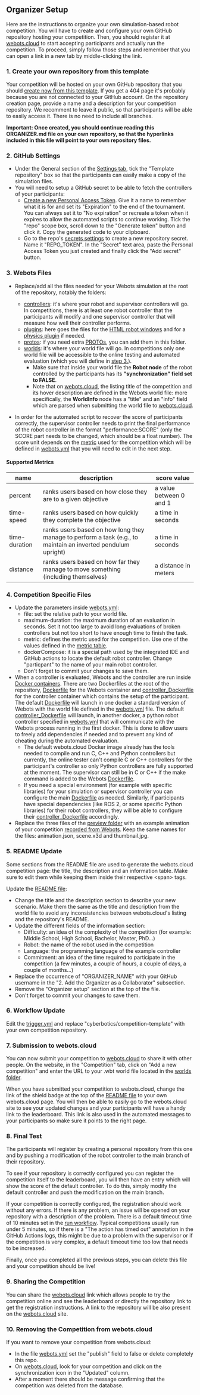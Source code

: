 ## Organizer Setup

Here are the instructions to organize your own simulation-based robot competition.
You will have to create and configure your own GitHub repository hosting your competition.
Then, you should register it at [webots.cloud](https://webots.cloud/competition) to start accepting participants and actually run the competition.
To proceed, simply follow those steps and remember that you can open a link in a new tab by middle-clicking the link.

### 1. Create your own repository from this template

Your competition will be hosted on your own GitHub repository that you should [create now from this template](../../generate).
If you get a 404 page it's probably because you are not connected to your GitHub account.
On the repository creation page, provide a name and a description for your competition repository.
We recomment to leave it public, so that participants will be able to easily access it.
There is no need to include all branches.

**Important: Once created, you should continue reading this ORGANIZER.md file on your own repository, so that the hyperlinks included in this file will point to your own repository files.**

### 2. GitHub Settings

- Under the General section of the [Settings tab](../../settings), tick the "Template repository" box so that the participants can easily make a copy of the simulation files.
- You will need to setup a GitHub secret to be able to fetch the controllers of your participants:
   - [Create a new Personal Access Token](../../../../settings/tokens/new). Give it a name to remember what it is for and set its "Expiration" to the end of the tournament. You can always set it to "No expiration" or recreate a token when it expires to allow the automated scripts to continue working. Tick the "repo" scope box, scroll down to the "Generate token" button and click it. Copy the generated code to your clipboard.
   - Go to the repo's [secrets settings](../../settings/secrets/actions/new) to create a new repository secret. Name it "REPO_TOKEN". In the "Secret" text area, paste the Personal Access Token you just created and finally click the "Add secret" button.

### 3. Webots Files

- Replace/add all the files needed for your Webots simulation at the root of the repository, notably the folders:
   - [controllers](controllers): it's where your robot and supervisor controllers will go. In competitions, there is at least one robot controller that the participants will modify and one supervisor controller that will measure how well their controller performs.
   - [plugins](plugins): here goes the files for the [HTML robot windows](https://www.cyberbotics.com/doc/reference/robot-window-plugin) and for a [physics plugin](https://www.cyberbotics.com/doc/reference/physics-plugin) if needed.
   - [protos](protos): if you need extra [PROTOs](https://www.cyberbotics.com/doc/reference/proto), you can add them in this folder.
   - [worlds](worlds): it's where your world file will go. In competitions only one world file will be accessible to the online testing and automated evaluation (which you will define in [step 3.](#3-competition-specific-files)).
      - Make sure that inside your world file the **Robot node** of the robot controlled by the participants has its **"synchronization" field set to FALSE**.
      - Note that on [webots.cloud](https://webots.cloud), the listing title of the competition and its hover description are defined in the Webots world file: more specifically, the **WorldInfo** node has a "title" and an "info" field which are parsed when submitting the world file to [webots.cloud](https://webots.cloud).

- In order for the automated script to recover the score of participants correctly, the supervisor controller needs to print the final performance of the robot controller in the format "performance:SCORE" (only the SCORE part needs to be changed, which should be a float number).
The score unit depends on the [metric](#supported-metrics) used for the competition which will be defined in [webots.yml](webots.yml#L6) that you will need to edit in the next step.

#### Supported Metrics

| name          | description                                                                                            | score value             |
|---------------|--------------------------------------------------------------------------------------------------------|-------------------------|
| percent       | ranks users based on how close they are to a given objective                                           | a value between 0 and 1 |
| time-speed    | ranks users based on how quickly they complete the objective                                             | a time in seconds       |
| time-duration | ranks users based on how long they manage to perform a task (e.g., to maintain an inverted pendulum upright) | a time in seconds       |
| distance      | ranks users based on how far they manage to move something (including themselves)           | a distance in meters    |

### 4. Competition Specific Files

- Update the parameters inside [webots.yml](../../edit/main/webots.yml):
   - file: set the relative path to your world file.
   - maximum-duration: the maximum duration of an evaluation in seconds. Set it not too large to avoid long evaluations of broken controllers but not too short to have enough time to finish the task.
   - metric: defines the metric used for the competition. Use one of the values defined in the [metric table](#supported-metrics).
   - dockerCompose: it is a special path used by the integrated IDE and GitHub actions to locate the default robot controller. Change "particpant" to the name of your main robot controller.
   - Don't forget to commit your changes to save them.
- When a controller is evaluated, Webots and the controller are run inside [Docker containers](https://www.docker.com/resources/what-container/). There are two Dockerfiles at the root of the repository, [Dockerfile](Dockerfile) for the Webots container and [controller_Dockerfile](controller_Dockerfile) for the controller container which contains the setup of the participant. The default [Dockerfile](Dockerfile) will launch in one docker a standard version of Webots with the world file defined in the [webots.yml](webots.yml#L4) file. The default [controller_Dockerfile](controller_Dockerfile) will launch, in another docker, a python robot controller specified in [webots.yml](webots.yml#L7) that will communicate with the Webots process running in the first docker. This is done to allow users to freely add dependencies if needed and to prevent any kind of cheating during the automated evaluation.
   - The default webots.cloud Docker image already has the tools needed to compile and run C, C++ and Python controllers but currently, the online tester can't compile C or C++ controllers for the participant's controller so only Python controllers are fully supported at the moment. The supervisor can still be in C or C++ if the make command is added to the Webots [Dockerfile](Dockerfile).
   - If you need a special environment (for example with specific libraries) for your simulation or supervisor controller you can configure the main [Dockerfile](Dockerfile) as needed. Similarly, if participants have special dependencies (like ROS 2, or some specific Python libraries) for their robot controllers, they will be able to configure their [controller_Dockerfile](controller_Dockerfile) accordingly.
- Replace the three files of the [preview folder](/preview) with an example animation of your competition [recorded from Webots](https://cyberbotics.com/doc/guide/web-animation). Keep the same names for the files: animation.json, scene.x3d and thumbnail.jpg.

### 5. README Update

Some sections from the README file are used to generate the webots.cloud competition page: the title, the description and an information table. Make sure to edit them while keeping them inside their respective \<span\> tags.

Update the [README file](../../edit/main/README.md):

- Change the title and the description section to describe your new scenario. Make them the same as the title and description from the world file to avoid any inconsistencies between webots.cloud's listing and the repository's README.
- Update the different fields of the information section:
    - Difficulty: an idea of the complexity of the competition (for example: Middle School, High School, Bachelor, Master, PhD...)
    - Robot: the name of the robot used in the competition
    - Language: the programming language of the example controller
    - Commitment: an idea of the time required to participate in the competition (a few minutes, a couple of hours, a couple of days, a couple of months...)
- Replace the occurrence of "ORGANIZER_NAME" with your GitHub username in the "2. Add the Organizer as a Collaborator" subsection.
- Remove the "Organizer setup" section at the top of the file.
- Don't forget to commit your changes to save them.

### 6. Workflow Update

Edit the [trigger.yml](../../edit/main/.github/workflows/trigger.yml#L22) and replace "cyberbotics/competition-template" with your own competition repository.

### 7. Submission to webots.cloud

You can now submit your competition to [webots.cloud](https://webots.cloud/competition) to share it with other people. On the website, in the "Competition" tab, click on "Add a new competition" and enter the URL to your .wbt world file located in the [worlds folder](./worlds/).

When you have submitted your competition to webots.cloud, change the link of the shield badge at the top of the [README file](../../edit/main/README.md) to your own webots.cloud page. You will then be able to easily go to the webots.cloud site to see your updated changes and your participants will have a handy link to the leaderboard. This link is also used in the automated messages to your participants so make sure it points to the right page.

### 8. Final Test

The participants will register by creating a personal repository from this one and by pushing a modification of the robot controller to the main branch of their repository.

To see if your repository is correctly configured you can register the competition itself to the leaderboard, you will then have an entry which will show the score of the default controller. To do this, simply modify the default controller and push the modification on the main branch.

If your competition is correctly configured, the registration should work without any errors. If there is any problem, an issue will be opened on your repository with a description of the problem. There is a default timeout time of 10 minutes set in the [run workflow](.github/workflows/run.yml#L26). Typical competitions usually run under 5 minutes, so if there is a "The action has timed out" annotation in the GitHub Actions logs, this might be due to a problem with the supervisor or if the competition is very complex, a default timeout time too low that needs to be increased.

Finally, once you completed all the previous steps, you can delete this file and your competition should be live!

### 9. Sharing the Competition

You can share the [webots.cloud](https://webots.cloud) link which allows people to try the competition online and see the leaderboard or directly the repository link to get the registration instructions. A link to the repository will be also present on the [webots.cloud](https://webots.cloud/competition) site.

### 10. Removing the Competition from webots.cloud

If you want to remove your competition from webots.cloud:

- In the file [webots.yml](../../edit/main/webots.yml) set the "publish" field to false or delete completely this repo.
- On [webots.cloud](https://webots.cloud/competition), look for your competition and click on the synchronization icon in the "Updated" column.
- After a moment there should be message confirming that the competition was deleted from the database.
